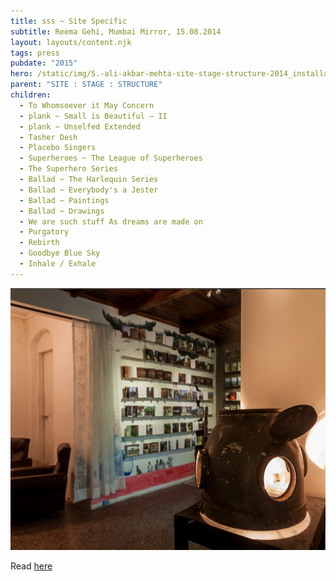 ```yaml
---
title: sss ~ Site Specific
subtitle: Reema Gehi, Mumbai Mirror, 15.08.2014
layout: layouts/content.njk
tags: press
pubdate: "2015"
hero: /static/img/5.-ali-akbar-mehta-site-stage-structure-2014_installation-view-aliakbarmehta.png
parent: "SITE : STAGE : STRUCTURE"
children:
  - To Whomsoever it May Concern
  - plank ~ Small is Beautiful – II
  - plank ~ Unselfed Extended
  - Tasher Desh
  - Placebo Singers
  - Superheroes ~ The League of Superheroes
  - The Superhero Series
  - Ballad ~ The Harlequin Series
  - Ballad ~ Everybody's a Jester
  - Ballad ~ Paintings
  - Ballad ~ Drawings
  - We are such stuff As dreams are made on
  - Purgatory
  - Rebirth
  - Goodbye Blue Sky
  - Inhale / Exhale
---
```

![](/static/img/5.-ali-akbar-mehta-site-stage-structure-2014_installation-view-aliakbarmehta.png)

Read [here](https://mumbaimirror.indiatimes.com/mumbai/other/Site-specific/articleshow/40296979.cms?)
